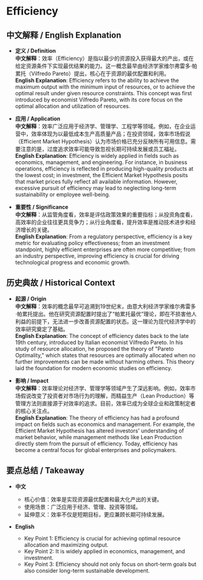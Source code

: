 # Efficiency

## 中文解释 / English Explanation

* **定义 / Definition**  
  **中文解释**：效率（Efficiency）是指以最少的资源投入获得最大的产出，或在给定资源条件下实现最优结果的能力。这一概念最早由经济学家维尔弗雷多·帕累托（Vilfredo Pareto）提出，核心在于资源的最优配置和利用。  
  **English Explanation**: Efficiency refers to the ability to achieve the maximum output with the minimum input of resources, or to achieve the optimal result under given resource constraints. This concept was first introduced by economist Vilfredo Pareto, with its core focus on the optimal allocation and utilization of resources.

* **应用 / Application**  
  **中文解释**：效率广泛应用于经济学、管理学、工程学等领域。例如，在企业运营中，效率体现为以最低成本生产高质量产品；在投资领域，效率市场假说（Efficient Market Hypothesis）认为市场价格已充分反映所有可用信息。需要注意的是，过度追求效率可能导致忽视长期可持续发展或员工福祉。  
  **English Explanation**: Efficiency is widely applied in fields such as economics, management, and engineering. For instance, in business operations, efficiency is reflected in producing high-quality products at the lowest cost; in investment, the Efficient Market Hypothesis posits that market prices fully reflect all available information. However, excessive pursuit of efficiency may lead to neglecting long-term sustainability or employee well-being.

* **重要性 / Significance**  
  **中文解释**：从监管角度看，效率是评估政策效果的重要指标；从投资角度看，高效率的企业往往更具竞争力；从行业角度看，提升效率是推动技术进步和经济增长的关键。  
  **English Explanation**: From a regulatory perspective, efficiency is a key metric for evaluating policy effectiveness; from an investment standpoint, highly efficient enterprises are often more competitive; from an industry perspective, improving efficiency is crucial for driving technological progress and economic growth.

## 历史典故 / Historical Context

* **起源 / Origin**  
  **中文解释**：效率的概念最早可追溯到19世纪末，由意大利经济学家维尔弗雷多·帕累托提出。他在研究资源配置时提出了“帕累托最优”理论，即在不损害他人利益的前提下，无法进一步改善资源配置的状态。这一理论为现代经济学中的效率研究奠定了基础。  
  **English Explanation**: The concept of efficiency dates back to the late 19th century, introduced by Italian economist Vilfredo Pareto. In his study of resource allocation, he proposed the theory of "Pareto Optimality," which states that resources are optimally allocated when no further improvements can be made without harming others. This theory laid the foundation for modern economic studies on efficiency.

* **影响 / Impact**  
  **中文解释**：效率理论对经济学、管理学等领域产生了深远影响。例如，效率市场假说改变了投资者对市场行为的理解，而精益生产（Lean Production）等管理方法则直接源于对效率的追求。目前，效率已成为全球企业和政策制定者的核心关注点。  
  **English Explanation**: The theory of efficiency has had a profound impact on fields such as economics and management. For example, the Efficient Market Hypothesis has altered investors' understanding of market behavior, while management methods like Lean Production directly stem from the pursuit of efficiency. Today, efficiency has become a central focus for global enterprises and policymakers.

## 要点总结 / Takeaway

* **中文**  
  - 核心价值：效率是实现资源最优配置和最大化产出的关键。  
  - 使用场景：广泛应用于经济、管理、投资等领域。  
  - 延伸意义：效率不仅是短期目标，更应兼顾长期可持续发展。  

* **English**  
  - Key Point 1: Efficiency is crucial for achieving optimal resource allocation and maximizing output.  
  - Key Point 2: It is widely applied in economics, management, and investment.  
  - Key Point 3: Efficiency should not only focus on short-term goals but also consider long-term sustainable development.